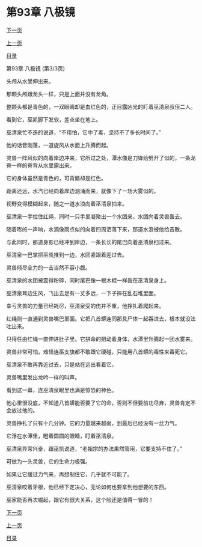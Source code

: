 <h1>第93章  八极镜</h1>
            <div><p><a href="./0279_%E7%AC%AC94%E7%AB%A0_%E9%9D%92%E8%9B%9F.md">下一页</a></p><p><a href="./0277_%E7%AC%AC93%E7%AB%A0_%E5%85%AB%E6%9E%81%E9%95%9C.md">上一页</a></p><p><a href="../">目录</a></p></div>
            <div><p>第93章  八极镜 (第3/3页)</p><p>头颅从水里伸出来。</p><p>那颗头颅跟龙头一样，只是上面并没有龙角。</p><p>整颗头都是青色的，一双眼睛却是血红色的，正目露凶光的盯着巫清泉叔侄二人。</p><p>看到它，巫凯脚下发软，差点坐在地上。</p><p>巫清泉忙不迭的说道，“不用怕，它中了毒，坚持不了多长时间了。”</p><p>他的话音刚落，一道旋风从水面上升腾而起。</p><p>灵兽一阵风似的向着岸边冲来，它所过之处，潭水像是刀锋给劈开了似的，一条龙脊一样的脊背从水里露出来。</p><p>它的身体虽然是青色的，可背鳍却是红色。</p><p>距离还远，水汽已经向着岸边汹涌而来，就像下了一场大雾似的。</p><p>视野变得模糊起来，随之一道水浪向着巫清泉拍来。</p><p>巫清泉一手拉住红绳，同时一只手里凝聚出一个水团来，水团向着灵兽轰去。</p><p>随着嘭的一声响，水滴像雨点似的向着四周洒落下来，那道水浪被他给击散。</p><p>与此同时，那道身影已经冲到岸边，一条长长的尾巴向着巫清泉扫过来。</p><p>巫清泉一巴掌把巫凯推到一边，水团紧跟着迎过去。</p><p>灵兽倾尽全力的一击当然不容小觑。</p><p>巫清泉的水团被震得粉碎，同时尾巴像一根木棍一样轰在巫清泉身上。</p><p>巫清泉耳边生风，飞出去足有一丈多远，一下子摔在乱石堆里面。</p><p>幸亏灵兽的力量已经耗尽，巫清泉受的伤并不重，他挣扎着爬起来。</p><p>红绳则一直通到灵兽嘴巴里面。它把八首蟒连同那具尸体一起吞进去，根本就没法吐出来。</p><p>只得任由红绳一直伸进肚子里。它拼命的扭动着身体，水潭里升腾起一团水雾来。</p><p>灵兽非常可怕，难怪连巫支旗都不敢跟它硬碰，只能用八首蟒的毒性来毒死它。</p><p>巫清泉不敢再靠近过去，只是站在远出看着它。</p><p>灵兽嘴里发出龙吟一样的叫声。</p><p>看到这一幕，连巫清泉眼里也满是惊恐的神色。</p><p>他心里很没底，不知道八首蟒能否要了它的命，否则不但要前功尽弃，灵兽肯定不会放过他的。</p><p>灵兽挣扎了只有十几分钟。它的力量越来越弱，到最后已经没有一丝力气。</p><p>它浮在水潭里，瞪着圆圆的眼睛，盯着巫清泉。</p><p>巫清泉异常兴奋，跟巫凯说道，“老祖宗的办法果然管用，它要支持不住了。”</p><p>可做为一头灵兽，它的生命力极强。</p><p>如果让它缓过力气来，再想制住它，几乎就不可能了。</p><p>巫清泉咬着牙根，他已经下定决心，无论如何也要拿到他想要的东西。</p><p>巫家能否再次崛起，跟它有很大关系，这个险还是值得一冒的！</p></div>
            <div><p><a href="./0279_%E7%AC%AC94%E7%AB%A0_%E9%9D%92%E8%9B%9F.md">下一页</a></p><p><a href="./0277_%E7%AC%AC93%E7%AB%A0_%E5%85%AB%E6%9E%81%E9%95%9C.md">上一页</a></p><p><a href="../">目录</a></p></div>
